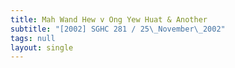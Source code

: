 ```yaml
---
title: Mah Wand Hew v Ong Yew Huat & Another
subtitle: "[2002] SGHC 281 / 25\_November\_2002"
tags: null
layout: single
---
```


